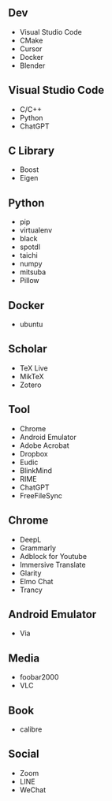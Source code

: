 ## Dev
- Visual Studio Code
- CMake
- Cursor
- Docker
- Blender

## Visual Studio Code
- C/C++
- Python
- ChatGPT

## C Library
- Boost
- Eigen

## Python
- pip
- virtualenv
- black
- spotdl
- taichi
- numpy
- mitsuba
- Pillow

## Docker
- ubuntu

## Scholar
- TeX Live
- MikTeX
- Zotero

## Tool
- Chrome
- Android Emulator
- Adobe Acrobat
- Dropbox
- Eudic
- BlinkMind
- RIME
- ChatGPT
- FreeFileSync

## Chrome
- DeepL
- Grammarly
- Adblock for Youtube
- Immersive Translate
- Glarity
- Elmo Chat
- Trancy

## Android Emulator
- Via

## Media
- foobar2000
- VLC

## Book
- calibre

## Social
- Zoom
- LINE
- WeChat
